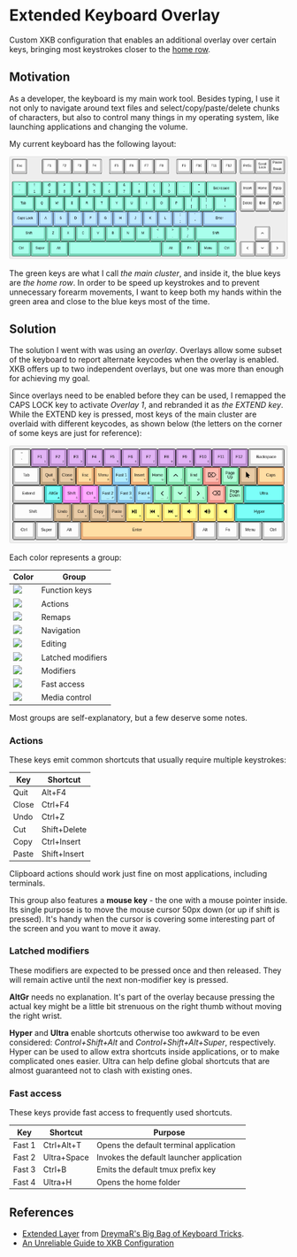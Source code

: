 # Extended Keyboard Overlay

Custom XKB configuration that enables an additional overlay over certain keys, bringing most keystrokes closer to the [home row](https://en.wikipedia.org/wiki/Touch_typing#Home_row).

## Motivation

As a developer, the keyboard is my main work tool. Besides typing, I use it not only to navigate around text files and select/copy/paste/delete chunks of characters, but also to control many things in my operating system, like launching applications and changing the volume.

My current keyboard has the following layout:

![Layout](layout.png)

The green keys are what I call *the main cluster*, and inside it, the blue keys are *the home row*. In order to be speed up keystrokes and to prevent unnecessary forearm movements, I want to keep both my hands within the green area and close to the blue keys most of the time.

## Solution

The solution I went with was using an *overlay*. Overlays allow some subset of the keyboard to report alternate keycodes when the overlay is enabled. XKB offers up to two independent overlays, but one was more than enough for achieving my goal.

Since overlays need to be enabled before they can be used, I remapped the CAPS LOCK key to activate *Overlay 1*, and rebranded it as *the EXTEND key*. While the EXTEND key is pressed, most keys of the main cluster are overlaid with different keycodes, as shown below (the letters on the corner of some keys are just for reference): 

![Overlay](overlay.png)

Each color represents a group:

| Color | Group |
|---|---|
| ![](https://via.placeholder.com/50x20/BB8FCE/000?text=+)| Function keys |
| ![](https://via.placeholder.com/50x20/c0a480/000?text=+) | Actions |
| ![](https://via.placeholder.com/50x20/F0B27A/000?text=+) | Remaps |
| ![](https://via.placeholder.com/50x20/82E0AA/000?text=+) | Navigation |
| ![](https://via.placeholder.com/50x20/F1948A/000?text=+) | Editing |
| ![](https://via.placeholder.com/50x20/48D1CC/000?text=+) | Latched modifiers | 
| ![](https://via.placeholder.com/50x20/EE82EE/000?text=+) | Modifiers |
| ![](https://via.placeholder.com/50x20/85C1E9/000?text=+) | Fast access |
| ![](https://via.placeholder.com/50x20/F7DC6F/000?text=+) | Media control|

Most groups are self-explanatory, but a few deserve some notes.

### Actions

These keys emit common shortcuts that usually require multiple keystrokes:

| Key | Shortcut |
|---|---|
| Quit | Alt+F4 |
| Close | Ctrl+F4 |
| Undo | Ctrl+Z |
| Cut | Shift+Delete |
| Copy | Ctrl+Insert |
| Paste | Shift+Insert |

Clipboard actions should work just fine on most applications, including terminals.

This group also features a **mouse key** - the one with a mouse pointer inside. Its single purpose is to move the mouse cursor 50px down (or up if shift is pressed). It's handy when the cursor is covering some interesting part of the screen and you want to move it away.

### Latched modifiers

These modifiers are expected to be pressed once and then released. They will remain active until the next non-modifier key is pressed. 

**AltGr** needs no explanation. It's part of the overlay because pressing the actual key might be a little bit strenuous on the right thumb without moving the right wrist.

**Hyper** and **Ultra** enable shortcuts otherwise too awkward to be even considered: *Control+Shift+Alt* and *Control+Shift+Alt+Super*, respectively. Hyper can be used to allow extra shortcuts inside applications, or to make complicated ones easier. Ultra can help define global shortcuts that are almost guaranteed not to clash with existing ones.

### Fast access

These keys provide fast access to frequently used shortcuts. 

| Key | Shortcut | Purpose |
|---|---|---|
| Fast 1 | Ctrl+Alt+T | Opens the default terminal application |
| Fast 2 | Ultra+Space | Invokes the default launcher application |
| Fast 3 | Ctrl+B | Emits the default tmux prefix key |
| Fast 4 | Ultra+H | Opens the home folder |

## References

- [Extended Layer](https://forum.colemak.com/topic/2014-extend-extra-extreme) from [DreymaR's Big Bag of Keyboard Tricks](https://forum.colemak.com/topic/1438-dreymars-big-bag-of-keyboard-tricks-linuxxkb-files-included).
- [An Unreliable Guide to XKB Configuration](https://www.charvolant.org/doug/xkb/html/xkb.html) 
